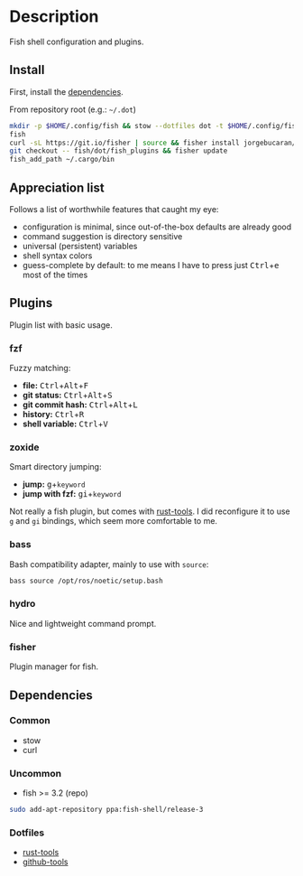 <!-- vim: set colorcolumn=80: -->

# Description

Fish shell configuration and plugins.

## Install

First, install the [dependencies](#dependencies).

From repository root (e.g.: `~/.dot`)

```bash
mkdir -p $HOME/.config/fish && stow --dotfiles dot -t $HOME/.config/fish -d fish/
fish
curl -sL https://git.io/fisher | source && fisher install jorgebucaran/fisher
git checkout -- fish/dot/fish_plugins && fisher update
fish_add_path ~/.cargo/bin
```

## Appreciation list

Follows a list of worthwhile features that caught my eye:

- configuration is minimal, since out-of-the-box defaults are already good
- command suggestion is directory sensitive
- universal (persistent) variables
- shell syntax colors
- guess-complete by default: to me means I have to press just
    <kbd>Ctrl</kbd>+<kbd>e</kbd> most of the times

## Plugins

Plugin list with basic usage.

### fzf

Fuzzy matching:

- **file:** <kbd>Ctrl</kbd>+<kbd>Alt</kbd>+<kbd>F</kbd>
- **git status:** <kbd>Ctrl</kbd>+<kbd>Alt</kbd>+<kbd>S</kbd>
- **git commit hash:** <kbd>Ctrl</kbd>+<kbd>Alt</kbd>+<kbd>L</kbd>
- **history:** <kbd>Ctrl</kbd>+<kbd>R</kbd>
- **shell variable:** <kbd>Ctrl</kbd>+<kbd>V</kbd>

### zoxide

Smart directory jumping:

- **jump:** <kbd>g</kbd>+`keyword`
- **jump with fzf:** <kbd>gi</kbd>+`keyword`

Not really a fish plugin, but comes with [rust-tools](rust-tools/README.md).
I did reconfigure it to use `g` and `gi` bindings, which seem more
comfortable to me.

### bass

Bash compatibility adapter, mainly to use with `source`:

```bash
bass source /opt/ros/noetic/setup.bash
```

### hydro

Nice and lightweight command prompt.

### fisher

Plugin manager for fish.

## Dependencies

### Common

- stow
- curl

### Uncommon

- fish >= 3.2 (repo)

```bash
sudo add-apt-repository ppa:fish-shell/release-3
```

### Dotfiles

- [rust-tools](rust-tools/README.md)
- [github-tools](github-tools/README.md)

